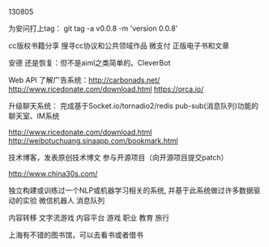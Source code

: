 130805

为安问打上tag： git tag -a v0.0.8 -m 'version 0.0.8'

cc版权书籍分享
搜寻cc协议和公共领域作品
微支付
正版电子书和文章

安德
还是恢复：但不是aiml之类简单的。CleverBot

Web API
了解广告系统：http://carbonads.net/
http://www.ricedonate.com/download.html
https://orca.io/

升级聊天系统：
完成基于Socket.io/tornadio2/redis pub-sub(消息队列)功能的聊天室、IM系统

http://www.ricedonate.com/download.html
http://weibotuchuang.sinaapp.com/bookmark.html

技术博客，发表原创技术博文
参与开源项目（向开源项目提交patch）

http://www.china30s.com/

独立构建或训练过一个NLP或机器学习相关的系统, 并基于此系统做过许多数据驱动的实验
微信机器人 消息队列

内容转移
文字流游戏
内容平台 游戏 职业 教育 旅行

上海有不错的图书馆，可以去看书或者借书
